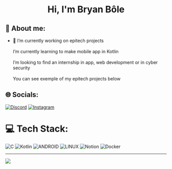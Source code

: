 <div align="center">
	<h1 align="center">Hi, I'm Bryan Bôle</h1>
</div>
   
## 💬 About me:

- 🌱 I’m currently working on epitech projects<br><br>I’m currently learning to make mobile app in Kotlin<br><br>I’m looking to find an internship in app, web development or in cyber security<br><br>You can see exemple of my epitech projects below<br>

## 🌐 Socials:
[![Discord](https://img.shields.io/badge/Discord-%237289DA.svg?logo=discord&logoColor=white)](https://discord.gg/Bryan'#0909) [![Instagram](https://img.shields.io/badge/Instagram-%23E4405F.svg?logo=Instagram&logoColor=white)](https://instagram.com/bryan.bll7)

# 💻 Tech Stack:
![C](https://img.shields.io/badge/c-%2300599C.svg?style=for-the-badge&logo=c&logoColor=white) ![Kotlin](https://img.shields.io/badge/kotlin-%230095D5.svg?style=for-the-badge&logo=kotlin&logoColor=white) ![ANDROID](https://img.shields.io/badge/android-%2320232a.svg?style=for-the-badge&logo=android&logoColor=%a4c639) ![LINUX](https://img.shields.io/badge/Linux-FCC624?style=for-the-badge&logo=linux&logoColor=black) ![Notion](https://img.shields.io/badge/Notion-%23000000.svg?style=for-the-badge&logo=notion&logoColor=white) ![Docker](https://img.shields.io/badge/docker-%230db7ed.svg?style=for-the-badge&logo=docker&logoColor=white)

---
[![](https://visitcount.itsvg.in/api?id=BryanBole&icon=0&color=0)](https://visitcount.itsvg.in)

<!-- Proudly created with GPRM ( https://gprm.itsvg.in ) -->

